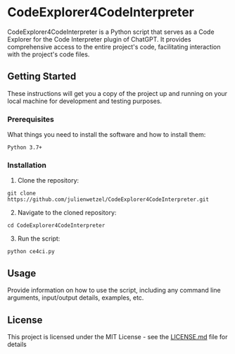 # CodeExplorer4CodeInterpreter

CodeExplorer4CodeInterpreter is a Python script that serves as a Code Explorer for the Code Interpreter plugin of ChatGPT. It provides comprehensive access to the entire project's code, facilitating interaction with the project's code files.

## Getting Started

These instructions will get you a copy of the project up and running on your local machine for development and testing purposes.

### Prerequisites

What things you need to install the software and how to install them:

```
Python 3.7+
```

### Installation

1. Clone the repository:
```
git clone https://github.com/julienwetzel/CodeExplorer4CodeInterpreter.git
```

2. Navigate to the cloned repository:
```
cd CodeExplorer4CodeInterpreter
```

3. Run the script:
```
python ce4ci.py
```

## Usage

Provide information on how to use the script, including any command line arguments, input/output details, examples, etc.

## License

This project is licensed under the MIT License - see the [LICENSE.md](https://github.com/julienwetzel/CodeExplorer4CodeInterpreter/blob/main/LICENSE.md) file for details
